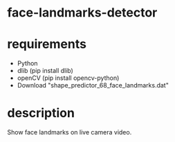 # face-landmarks-detector

# requirements
- Python
- dlib  (pip install dlib)
- openCV (pip install opencv-python)
- Download "shape_predictor_68_face_landmarks.dat"

# description
Show face landmarks on live camera video.

